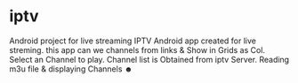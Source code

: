 # iptv
Android project for live streaming IPTV
Android app created for live streming. this app can we channels from links & Show in Grids as Col.
Select an Channel to play. 
Channel list is Obtained from iptv Server.
Reading m3u file & displaying Channels ☻

